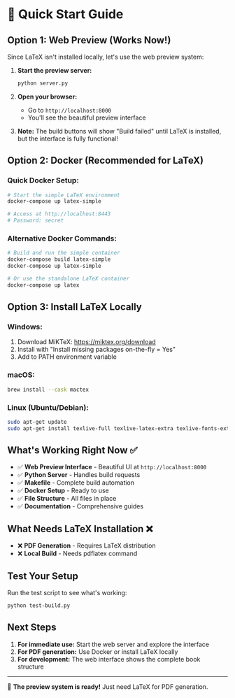 # 🚀 Quick Start Guide

## Option 1: Web Preview (Works Now!)

Since LaTeX isn't installed locally, let's use the web preview system:

1. **Start the preview server:**
   ```bash
   python server.py
   ```

2. **Open your browser:**
   - Go to `http://localhost:8000`
   - You'll see the beautiful preview interface

3. **Note:** The build buttons will show "Build failed" until LaTeX is installed, but the interface is fully functional!

## Option 2: Docker (Recommended for LaTeX)

### Quick Docker Setup:
```bash
# Start the simple LaTeX environment
docker-compose up latex-simple

# Access at http://localhost:8443
# Password: secret
```

### Alternative Docker Commands:
```bash
# Build and run the simple container
docker-compose build latex-simple
docker-compose up latex-simple

# Or use the standalone LaTeX container
docker-compose up latex
```

## Option 3: Install LaTeX Locally

### Windows:
1. Download MiKTeX: https://miktex.org/download
2. Install with "Install missing packages on-the-fly = Yes"
3. Add to PATH environment variable

### macOS:
```bash
brew install --cask mactex
```

### Linux (Ubuntu/Debian):
```bash
sudo apt-get update
sudo apt-get install texlive-full texlive-latex-extra texlive-fonts-extra texlive-lang-indonesian texlive-bibtex-extra biber makeindex latexmk
```

## What's Working Right Now ✅

- ✅ **Web Preview Interface** - Beautiful UI at `http://localhost:8000`
- ✅ **Python Server** - Handles build requests
- ✅ **Makefile** - Complete build automation
- ✅ **Docker Setup** - Ready to use
- ✅ **File Structure** - All files in place
- ✅ **Documentation** - Comprehensive guides

## What Needs LaTeX Installation ❌

- ❌ **PDF Generation** - Requires LaTeX distribution
- ❌ **Local Build** - Needs pdflatex command

## Test Your Setup

Run the test script to see what's working:
```bash
python test-build.py
```

## Next Steps

1. **For immediate use:** Start the web server and explore the interface
2. **For PDF generation:** Use Docker or install LaTeX locally
3. **For development:** The web interface shows the complete book structure

---

🎉 **The preview system is ready!** Just need LaTeX for PDF generation. 
